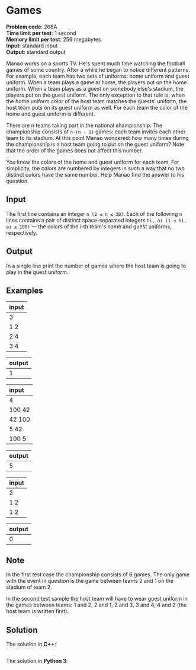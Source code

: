 # Games
**Problem code**: 268A  
**Time limit per test**: 1 second  
**Memory limit per test**: 256 megabytes  
**Input**: standard input  
**Output**: standard output  

Manao works on a sports TV. He's spent much time watching the football games of some country. After a while he began to notice different patterns. For example, each team has two sets of uniforms: home uniform and guest uniform. When a team plays a game at home, the players put on the home uniform. When a team plays as a guest on somebody else's stadium, the players put on the guest uniform. The only exception to that rule is: when the home uniform color of the host team matches the guests' uniform, the host team puts on its guest uniform as well. For each team the color of the home and guest uniform is different.

There are n teams taking part in the national championship. The championship consists of `n·(n - 1)` games: each team invites each other team to its stadium. At this point Manao wondered: how many times during the championship is a host team going to put on the guest uniform? Note that the order of the games does not affect this number.

You know the colors of the home and guest uniform for each team. For simplicity, the colors are numbered by integers in such a way that no two distinct colors have the same number. Help Manao find the answer to his question.

## Input
The first line contains an integer `n (2 ≤ n ≤ 30)`. Each of the following `n` lines contains a pair of distinct space-separated integers `hi, ai (1 ≤ hi, ai ≤ 100)` — the colors of the i-th team's home and guest uniforms, respectively.

## Output
In a single line print the number of games where the host team is going to play in the guest uniform.

## Examples
| input |
| :--- |
| 3 |
| 1 2 |
| 2 4 |
| 3 4 |

| output |
| :--- |
| 1 |

| input |
| :--- |
| 4 |
| 100 42 |
| 42 100 |
| 5 42 |
| 100 5 |

| output |
| :--- |
| 5 |

| input |
| :--- |
| 2 |
| 1 2 |
| 1 2 |

| output |
| :--- |
| 0 |

## Note
In the first test case the championship consists of 6 games. The only game with the event in question is the game between teams 2 and 1 on the stadium of team 2.

In the second test sample the host team will have to wear guest uniform in the games between teams: 1 and 2, 2 and 1, 2 and 3, 3 and 4, 4 and 2 (the host team is written first).

## Solution
The solution in **C++**:
```cpp

```

The solution in **Python 3**:
```python

```